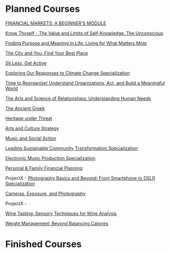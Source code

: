 # Planned Courses

   [FINANCIAL MARKETS: A BEGINNER'S MODULE]( https://www.nseindia.com/learn/self-study-ncfm-modules-foundation-financial-markets )
   
   [Know Thyself - The Value and Limits of Self-Knowledge: The Unconscious]( https://www.coursera.org/learn/know-thyself-the-unconscious )
   
   [Finding Purpose and Meaning In Life: Living for What Matters Most]( https://www.coursera.org/learn/finding-purpose-and-meaning-in-life )
   
   [The City and You: Find Your Best Place]( https://www.coursera.org/learn/city-and-you-find-best-place )
   
   [Sit Less, Get Active]( https://www.coursera.org/learn/get-active )
   
   [Exploring Our Responses to Climate Change Specialization]( https://www.coursera.org/specializations/our-responses-climate-change )
   
   [Time to Reorganize! Understand Organizations, Act, and Build a Meaningful World]( https://www.coursera.org/learn/orgology )
   
   [The Arts and Science of Relationships: Understanding Human Needs]( https://www.coursera.org/learn/human-needs )
      
   [The Ancient Greek]( https://www.coursera.org/learn/ancient-greeks )
      
   [Heritage under Threat]( https://www.coursera.org/learn/heritage-protection )
            
   [Arts and Culture Strategy]( https://www.coursera.org/learn/arts-culture-strategy )
                        
   [Music and Social Action]( https://www.coursera.org/learn/music-and-social-action )
   
   [Leading Sustainable Community Transformation Specialization]( https://www.coursera.org/specializations/sustainable-transformation )
   
   [Electronic Music Production Specialization]( https://www.coursera.org/specializations/electronic-music-production )
   
   [Personal & Family Financial Planning]( https://www.coursera.org/learn/family-planning )

ProjectX - [Photography Basics and Beyond: From Smartphone to DSLR Specialization]( https://www.coursera.org/specializations/photography-basics )

   [Cameras, Exposure, and Photography]( https://www.coursera.org/learn/exposure-photography?specialization=photography-basics )
   
ProjectX -

   [Wine Tasting: Sensory Techniques for Wine Analysis]( https://www.coursera.org/learn/wine )
   
   [Weight Management: Beyond Balancing Calories]( https://www.coursera.org/learn/weight-management-beyond-balancing-calories )

# Finished Courses 
